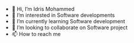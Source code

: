 - 👋 Hi, I’m Idris Mohammed
- 👀 I’m interested in Software developments
- 🌱 I’m currently learning Software development
- 💞️ I’m looking to collaborate on Software project
- 📫 How to reach me 

<!---
pofpat001/pofpat001 is a ✨ special ✨ repository because its `README.md` (this file) appears on your GitHub profile.
You can click the Preview link to take a look at your changes.

